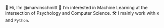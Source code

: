 
👋 Hi, I’m @marvinschmitt
👀 I’m interested in Machine Learning at the intersection of Psychology and Computer Science.
🛠 I mainly work with `R` and `Python`.

<!---
marvinschmitt/marvinschmitt is a ✨ special ✨ repository because its `README.md` (this file) appears on your GitHub profile.
You can click the Preview link to take a look at your changes.
--->
